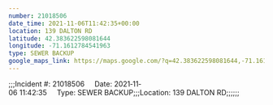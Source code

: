 ```yaml
---
number: 21018506
date_time: 2021-11-06T11:42:35+00:00
location: 139 DALTON RD
latitude: 42.383622598081644
longitude: -71.1612784541963
type: SEWER BACKUP
google_maps_link: https://maps.google.com/?q=42.383622598081644,-71.1612784541963
---
```


;;;Incident #: 21018506     Date: 2021‐11‐06 11:42:35     Type: SEWER BACKUP;;;Location: 139 DALTON RD;;;;;;
